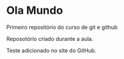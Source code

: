 # Ola Mundo
 Primeiro repositório do curso de git e github

Reposotório criado durante a aula. 

Teste adicionado no site do GitHub.
